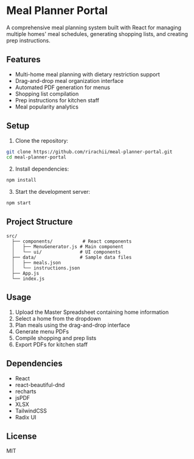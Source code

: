 # Meal Planner Portal

A comprehensive meal planning system built with React for managing multiple homes' meal schedules, generating shopping lists, and creating prep instructions.

## Features

- Multi-home meal planning with dietary restriction support
- Drag-and-drop meal organization interface
- Automated PDF generation for menus
- Shopping list compilation
- Prep instructions for kitchen staff
- Meal popularity analytics

## Setup

1. Clone the repository:
```bash
git clone https://github.com/rirachii/meal-planner-portal.git
cd meal-planner-portal
```

2. Install dependencies:
```bash
npm install
```

3. Start the development server:
```bash
npm start
```

## Project Structure

```
src/
  ├── components/           # React components
  │   ├── MenuGenerator.js # Main component
  │   └── ui/              # UI components
  ├── data/                # Sample data files
  │   ├── meals.json
  │   └── instructions.json
  ├── App.js
  └── index.js
```

## Usage

1. Upload the Master Spreadsheet containing home information
2. Select a home from the dropdown
3. Plan meals using the drag-and-drop interface
4. Generate menu PDFs
5. Compile shopping and prep lists
6. Export PDFs for kitchen staff

## Dependencies

- React
- react-beautiful-dnd
- recharts
- jsPDF
- XLSX
- TailwindCSS
- Radix UI

## License

MIT